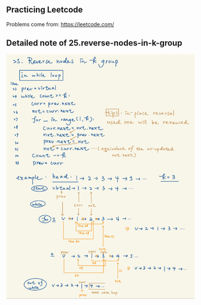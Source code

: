 ## Practicing Leetcode
Problems come from: https://leetcode.com/

## Detailed note of 25.reverse-nodes-in-k-group
![image](/25-note.jpeg)